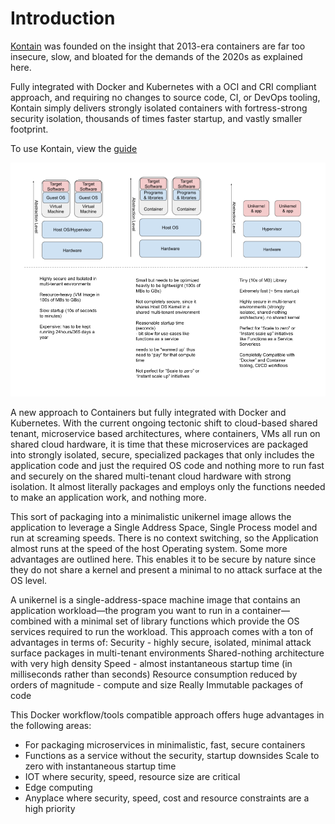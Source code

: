# Introduction

[Kontain](https://kontain.app) was founded on the insight that 2013-era containers are far too insecure, slow, and bloated for the demands of the 2020s as explained here.

Fully integrated with Docker and Kubernetes with a OCI and CRI compliant approach, and requiring no changes to source code, CI, or DevOps tooling, Kontain simply delivers strongly isolated containers with fortress-strong security isolation, thousands of times faster startup, and vastly smaller footprint.

To use Kontain, view the [guide](https://kontainapp.github.io/guide/)

![test](images/vms-ctrs-unikernels.png)

A new approach to Containers but fully integrated with Docker and Kubernetes.
With the current ongoing tectonic shift to cloud-based shared tenant, microservice based architectures, where containers, VMs all run on shared cloud hardware, it is time that these microservices are packaged into strongly isolated, secure, specialized packages that only includes the application code and just the required OS code and nothing more to run fast and securely on the shared multi-tenant cloud hardware with strong isolation.  It almost literally packages and employs only the functions needed to make an application work, and nothing more.

This sort of packaging into a minimalistic unikernel image allows the application to leverage a Single Address Space, Single Process model and  run at screaming speeds.  There is no context switching, so the Application almost runs at the speed of the host Operating system.  Some more advantages are outlined here.  This enables it to be secure by nature since they do not share a kernel and present a minimal to no attack surface at the OS level.

A unikernel is a single-address-space machine image that contains an application workload—the program you want to run in a container—combined with a minimal set of library functions which provide the OS services required to run the workload.  This approach comes with a ton of advantages in terms of:
Security - highly secure, isolated, minimal attack surface packages in multi-tenant environments
Shared-nothing architecture with very high density
Speed - almost instantaneous startup time (in milliseconds rather than seconds)
Resource consumption reduced by orders of magnitude - compute and size
Really Immutable packages of code

This Docker workflow/tools compatible approach offers huge advantages in the following areas:
* For packaging microservices in minimalistic, fast, secure containers
* Functions as a service without the security, startup downsides
Scale to zero with instantaneous startup time
* IOT where security, speed, resource size are critical
* Edge computing
* Anyplace where security, speed, cost and resource constraints are a high priority
